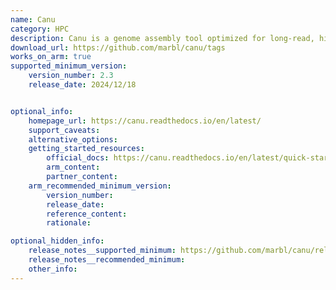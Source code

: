 ```yaml
---
name: Canu
category: HPC
description: Canu is a genome assembly tool optimized for long-read, high-error-rate sequencing technologies (e.g., PacBio, Oxford Nanopore). It performs read correction, trimming, and assembly through a hierarchical pipeline, enabling accurate reconstruction of complex genomes.
download_url: https://github.com/marbl/canu/tags
works_on_arm: true
supported_minimum_version:
    version_number: 2.3
    release_date: 2024/12/18


optional_info:
    homepage_url: https://canu.readthedocs.io/en/latest/
    support_caveats:
    alternative_options:
    getting_started_resources:
        official_docs: https://canu.readthedocs.io/en/latest/quick-start.html
        arm_content:
        partner_content:
    arm_recommended_minimum_version:
        version_number:
        release_date:
        reference_content:
        rationale:

optional_hidden_info:
    release_notes__supported_minimum: https://github.com/marbl/canu/releases/tag/v2.3
    release_notes__recommended_minimum:
    other_info:
---
```


